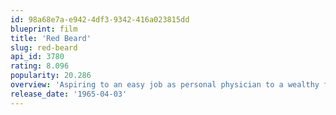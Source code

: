 ```yaml
---
id: 98a68e7a-e942-4df3-9342-416a023815dd
blueprint: film
title: 'Red Beard'
slug: red-beard
api_id: 3780
rating: 8.096
popularity: 20.286
overview: 'Aspiring to an easy job as personal physician to a wealthy family, Noboru Yasumoto is disappointed when his first post after medical school takes him to a small country clinic under the gruff doctor Red Beard. Yasumoto rebels in numerous ways, but Red Beard proves a wise and patient teacher. He gradually introduces his student to the unglamorous side of the profession, ultimately assigning him to care for a prostitute rescued from a local brothel.'
release_date: '1965-04-03'
---
```

